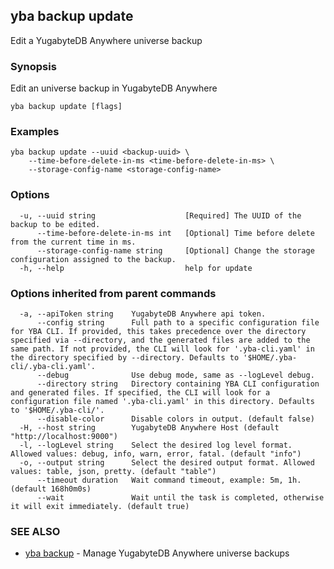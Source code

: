 ## yba backup update

Edit a YugabyteDB Anywhere universe backup

### Synopsis

Edit an universe backup in YugabyteDB Anywhere

```
yba backup update [flags]
```

### Examples

```
yba backup update --uuid <backup-uuid> \
	--time-before-delete-in-ms <time-before-delete-in-ms> \
	--storage-config-name <storage-config-name>
```

### Options

```
  -u, --uuid string                    [Required] The UUID of the backup to be edited.
      --time-before-delete-in-ms int   [Optional] Time before delete from the current time in ms.
      --storage-config-name string     [Optional] Change the storage configuration assigned to the backup.
  -h, --help                           help for update
```

### Options inherited from parent commands

```
  -a, --apiToken string    YugabyteDB Anywhere api token.
      --config string      Full path to a specific configuration file for YBA CLI. If provided, this takes precedence over the directory specified via --directory, and the generated files are added to the same path. If not provided, the CLI will look for '.yba-cli.yaml' in the directory specified by --directory. Defaults to '$HOME/.yba-cli/.yba-cli.yaml'.
      --debug              Use debug mode, same as --logLevel debug.
      --directory string   Directory containing YBA CLI configuration and generated files. If specified, the CLI will look for a configuration file named '.yba-cli.yaml' in this directory. Defaults to '$HOME/.yba-cli/'.
      --disable-color      Disable colors in output. (default false)
  -H, --host string        YugabyteDB Anywhere Host (default "http://localhost:9000")
  -l, --logLevel string    Select the desired log level format. Allowed values: debug, info, warn, error, fatal. (default "info")
  -o, --output string      Select the desired output format. Allowed values: table, json, pretty. (default "table")
      --timeout duration   Wait command timeout, example: 5m, 1h. (default 168h0m0s)
      --wait               Wait until the task is completed, otherwise it will exit immediately. (default true)
```

### SEE ALSO

* [yba backup](yba_backup.md)	 - Manage YugabyteDB Anywhere universe backups

